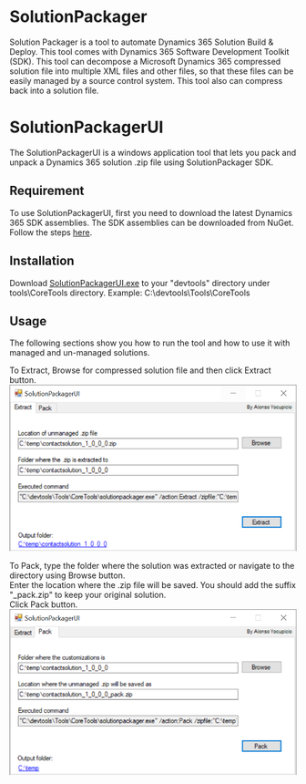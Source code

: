 # SolutionPackager
Solution Packager is a tool to automate Dynamics 365 Solution Build & Deploy. 
This tool comes with Dynamics 365 Software Development Toolkit (SDK). 
This tool can decompose a Microsoft Dynamics 365 compressed solution file into multiple XML files and other files, 
so that these files can be easily managed by a source control system. 
This tool also can compress back into a solution file.

# SolutionPackagerUI
The SolutionPackagerUI is a windows application tool that lets you pack and unpack a Dynamics 365 solution .zip file using SolutionPackager SDK.

## Requirement
To use SolutionPackagerUI, first you need to download the latest Dynamics 365 SDK assemblies. 
The SDK assemblies can be downloaded from NuGet. 
Follow the steps [here](https://docs.microsoft.com/en-us/dynamics365/customerengagement/on-premises/developer/download-tools-nuget).

## Installation
Download [SolutionPackagerUI.exe](https://raw.githubusercontent.com/yocupicio/SolutionPackagerUI/master/SolutionPackagerUI.exe) to your "devtools" directory under tools\CoreTools directory.
Example:
 C:\devtools\Tools\CoreTools
 
## Usage
The following sections show you how to run the tool and how to use it with managed and un-managed solutions.

To Extract, Browse for compressed solution file and then click Extract button.<br />
 ![extract](https://raw.githubusercontent.com/yocupicio/SolutionPackagerUI/master/images/extract.png)

To Pack, type the folder where the solution was extracted or navigate to the directory using Browse button.<br />
Enter the location where the .zip file will be saved. You should add the suffix "_pack.zip" to keep your original solution. <br />
Click Pack button.<br />
 ![pack](https://raw.githubusercontent.com/yocupicio/SolutionPackagerUI/master/images/pack.png)
